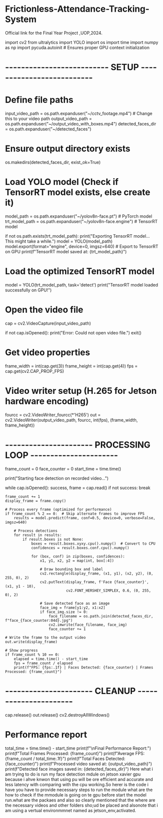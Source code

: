 # Frictionless-Attendance-Tracking-System
Official link for the Final Year Project ,UOP,2024.


import cv2
from ultralytics import YOLO
import os
import time
import numpy as np
import pycuda.autoinit  # Ensures proper GPU context initialization

# -------------------------- SETUP -------------------------- #

# Define file paths
input_video_path = os.path.expanduser("~/cctv_footage.mp4")  # Change this to your video path
output_video_path = os.path.expanduser("~/output_video_with_boxes.mp4")
detected_faces_dir = os.path.expanduser("~/detected_faces")

# Ensure output directory exists
os.makedirs(detected_faces_dir, exist_ok=True)

# Load YOLO model (Check if TensorRT model exists, else create it)
model_path = os.path.expanduser("~/yolov8n-face.pt")  # PyTorch model
trt_model_path = os.path.expanduser("~/yolov8n-face.engine")  # TensorRT model

if not os.path.exists(trt_model_path):
    print("Exporting TensorRT model... This might take a while.")
    model = YOLO(model_path)
    model.export(format="engine", device=0, imgsz=640)  # Export to TensorRT on GPU
    print(f"TensorRT model saved at: {trt_model_path}")

# Load the optimized TensorRT model
model = YOLO(trt_model_path, task='detect')
print("TensorRT model loaded successfully on GPU!")

# Open the video file
cap = cv2.VideoCapture(input_video_path)

if not cap.isOpened():
    print("Error: Could not open video file.")
    exit()

# Get video properties
frame_width = int(cap.get(3))
frame_height = int(cap.get(4))
fps = cap.get(cv2.CAP_PROP_FPS)

# Video writer setup (H.265 for Jetson hardware encoding)
fourcc = cv2.VideoWriter_fourcc(*'H265')
out = cv2.VideoWriter(output_video_path, fourcc, int(fps), (frame_width, frame_height))

# ---------------------- PROCESSING LOOP ---------------------- #

frame_count = 0
face_counter = 0
start_time = time.time()

print("Starting face detection on recorded video...")

while cap.isOpened():
    success, frame = cap.read()
    if not success:
        break

    frame_count += 1
    display_frame = frame.copy()

    # Process every frame (optimized for performance)
    if frame_count % 2 == 0:  # Skip alternate frames to improve FPS
        results = model.predict(frame, conf=0.5, device=0, verbose=False, imgsz=640)

        # Process detections
        for result in results:
            if result.boxes is not None:
                boxes = result.boxes.xyxy.cpu().numpy()  # Convert to CPU
                confidences = result.boxes.conf.cpu().numpy()

                for (box, conf) in zip(boxes, confidences):
                    x1, y1, x2, y2 = map(int, box[:4])

                    # Draw bounding box and label
                    cv2.rectangle(display_frame, (x1, y1), (x2, y2), (0, 255, 0), 2)
                    cv2.putText(display_frame, f'Face {face_counter}', (x1, y1 - 10),
                                cv2.FONT_HERSHEY_SIMPLEX, 0.6, (0, 255, 0), 2)

                    # Save detected face as an image
                    face_img = frame[y1:y2, x1:x2]
                    if face_img.size != 0:
                        face_filename = os.path.join(detected_faces_dir, f"face_{face_counter:04d}.jpg")
                        cv2.imwrite(face_filename, face_img)
                        face_counter += 1

    # Write the frame to the output video
    out.write(display_frame)

    # Show progress
    if frame_count % 10 == 0:
        elapsed = time.time() - start_time
        fps = frame_count / elapsed
        print(f"FPS: {fps:.1f} | Faces Detected: {face_counter} | Frames Processed: {frame_count}")

# ---------------------- CLEANUP ---------------------- #

cap.release()
out.release()
cv2.destroyAllWindows()

# Performance report
total_time = time.time() - start_time
print(f"\nFinal Performance Report:")
print(f"Total Frames Processed: {frame_count}")
print(f"Average FPS: {frame_count / total_time:.1f}")
print(f"Total Faces Detected: {face_counter}")
print(f"Processed video saved at: {output_video_path}")
print(f"Detected face images saved in: {detected_faces_dir}")  Here what  i am trying to do is run my face detection mdule on jetson xavier gpu because i ahve knwon that using pu will be ore efficient and accurate and less latency with comparing with the cpu working.So herer is the code  i have you have to provide necessary steps to run the module what are the how to check if the mmodule is going on te gpu before start the model run.what are the packaes and also so clearly mentioned that the where are the necessary videos and other folders sho;ud be placed and alsonote that i am using a  vertual environmmnet named as jetson_env,activated.
